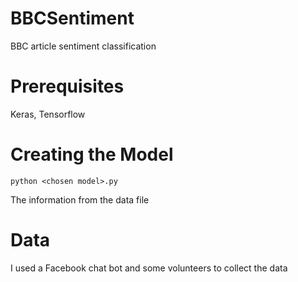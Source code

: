 # BBCSentiment

BBC article sentiment classification

# Prerequisites

Keras, Tensorflow

# Creating the Model

```
python <chosen model>.py
```
  
The information from the data file

# Data

I used a Facebook chat bot and some volunteers to collect the data
